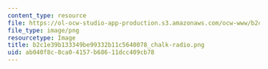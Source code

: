 ```yaml
---
content_type: resource
file: https://ol-ocw-studio-app-production.s3.amazonaws.com/ocw-www/b2c1e39b133349be99332b11c5640078_chalk-radio.png
file_type: image/png
resourcetype: Image
title: b2c1e39b133349be99332b11c5640078_chalk-radio.png
uid: ab040f8c-8ca0-4157-b686-11dcc409cb78
---
```

